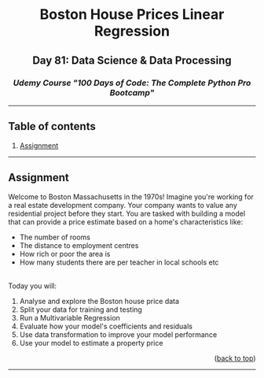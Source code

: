 <a id="readme-top"></a>
<div align="center">
<h1>Boston House Prices Linear Regression</h1>
<h2>Day 81: Data Science & Data Processing</h2>
<i><h3>Udemy Course "100 Days of Code: The Complete Python Pro Bootcamp"</h3></i>
</div>
<hr>

<!-- TABLE OF CONTENTS -->
## Table of contents
1. [Assignment](#assignment)

<hr>

<a id="assignment"></a>
## Assignment
Welcome to Boston Massachusetts in the 1970s! Imagine you're working for a real estate development company. Your company wants to value any residential project before they start. You are tasked with building a model that can provide a price estimate based on a home's characteristics like:
- The number of rooms
- The distance to employment centres
- How rich or poor the area is
- How many students there are per teacher in local schools etc
<br>
Today you will:

1. Analyse and explore the Boston house price data
2. Split your data for training and testing
3. Run a Multivariable Regression
4. Evaluate how your model's coefficients and residuals
5. Use data transformation to improve your model performance
6. Use your model to estimate a property price
<p align="right">(<a href="#readme-top">back to top</a>)</p>

<hr>
